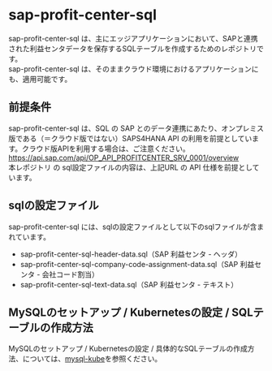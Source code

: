 # sap-profit-center-sql

sap-profit-center-sql は、主にエッジアプリケーションにおいて、SAPと連携された利益センタデータを保存するSQLテーブルを作成するためのレポジトリです。  
sap-profit-center-sql は、そのままクラウド環境におけるアプリケーションにも、適用可能です。  

## 前提条件  
sap-profit-center-sql は、SQL の SAP とのデータ連携にあたり、オンプレミス版である（＝クラウド版ではない）SAPS4HANA API の利用を前提としています。クラウド版APIを利用する場合は、ご注意ください。  
https://api.sap.com/api/OP_API_PROFITCENTER_SRV_0001/overview  
本レポジトリ の sql設定ファイルの内容は、上記URL の API 仕様を前提としています。  

## sqlの設定ファイル

sap-profit-center-sql には、sqlの設定ファイルとして以下のsqlファイルが含まれています。  

* sap-profit-center-sql-header-data.sql（SAP 利益センタ - ヘッダ）
* sap-profit-center-sql-company-code-assignment-data.sql（SAP 利益センタ - 会社コード割当）
* sap-profit-center-sql-text-data.sql（SAP 利益センタ - テキスト）

## MySQLのセットアップ / Kubernetesの設定 / SQLテーブルの作成方法

MySQLのセットアップ / Kubernetesの設定 / 具体的なSQLテーブルの作成方法、については、[mysql-kube](https://github.com/latonaio/mysql-kube)を参照ください。
